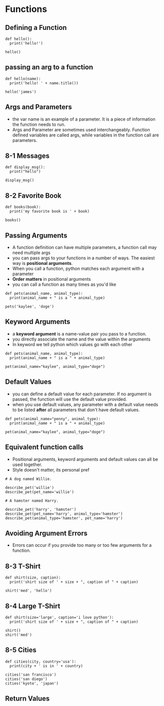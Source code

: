 # Functions

## Defining a Function
```
def hello():
  print('hello!')

hello()
```

## passing an arg to a function
```
def hello(name):
  print('hello! ' + name.title())

hello('james')
```

## Args and Parameters
- the var name is an example of a parameter. It is a piece of information the function needs to run.
- Args and Parameter are sometimes used interchangeably. Function defined variables are called args, while variables in the function call are parameters.

## 8-1 Messages
```
def display_msg():
  print("hello")

display_msg()
```

## 8-2 Favorite Book
```
def books(book):
  print('my favorite book is ' + book)

books()

```

## Passing Arguments
- A function definition can have multiple parameters, a function call may need multiple args
- you can pass args to your functions in a number of ways. The easiest way is **positional arguments**.
- When you call a function, python matches each argument with a parameter
- **Order matters** in positional arguments
- you can call a function as many times as you'd like
```
def pets(animal_name, animal_type):
  print(animal_name + " is a " + animal_type)

pets('kaylee', 'doge')

```

## Keyword Arguments
- a **keyword argument** is a name-value pair you pass to a function.
- you directly associate the name and the value within the arguments
- In keyword we tell python which values go with each other
```
def pets(animal_name, animal_type):
  print(animal_name + " is a " + animal_type)

pet(animal_name="kaylee", animal_type="doge")

```

## Default Values
- you can define a default value for each parameter. If no argument is passed, the function will use the default value provided.
- when you use default values, any parameter with a default value needs to be listed **after** all parameters that don't have default values.
```
def pets(animal_name="penny", animal_type):
  print(animal_name + " is a " + animal_type)

pet(animal_name="kaylee", animal_type="doge")

```

## Equivalent function calls
- Positional arguments, keyword arguments and default values can all be used together.
- Style doesn't matter, its personal pref
```
# A dog named Willie.

describe_pet('willie')
describe_pet(pet_name='willie')

# A hamster named Harry.

describe_pet('harry', 'hamster')
describe_pet(pet_name='harry', animal_type='hamster')
describe_pet(animal_type='hamster', pet_name='harry')

```

## Avoiding Argument Errors
- Errors can occur if you provide too many or too few arguments for a function.

## 8-3 T-Shirt
```
def shirt(size, caption):
  print('shirt size of ' + size + ", caption of " + caption)

shirt('med', 'hello')

``` 
## 8-4 Large T-Shirt
```
def shirt(size='large', caption='i love python'):
  print('shirt size of ' + size + ", caption of " + caption)

shirt()
shirt('med')
```

## 8-5 Cities
```
def cities(city, country='usa'):
  print(city + ' is in ' + country)

cities('san francisco')
cities('san diego')
cities('kyoto', 'japan')  
```

## Return Values
